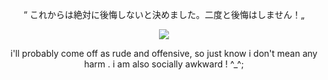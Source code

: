 <p align="center">
“ これからは絶対に後悔しないと決めました。二度と後悔はしません！„
</p>

<p align="center">
 <img src="https://i.pinimg.com/originals/75/18/f7/7518f7f196c53056b16c91382092e8b4.jpg" />
</p>
<p align="center">
i'll probably come off as rude and offensive, so just know i don't mean any harm . i am also socially awkward ! ^_^;
</p>
